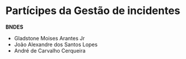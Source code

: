 # Partícipes da Gestão de incidentes

**BNDES**
- Gladstone Moises Arantes Jr
- João Alexandre dos Santos Lopes
- André de Carvalho Cerqueira
